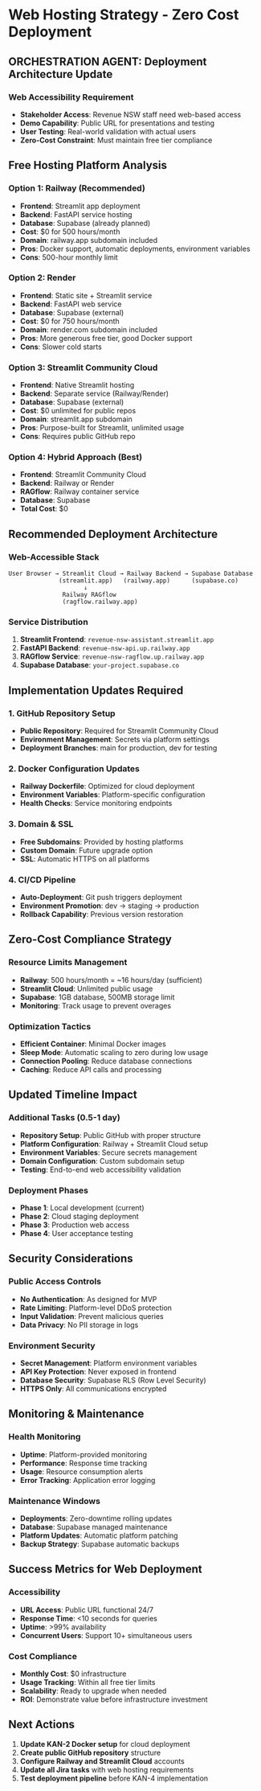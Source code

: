 # Web Hosting Strategy - Zero Cost Deployment

## **ORCHESTRATION AGENT: Deployment Architecture Update**

### **Web Accessibility Requirement**
- **Stakeholder Access**: Revenue NSW staff need web-based access
- **Demo Capability**: Public URL for presentations and testing
- **User Testing**: Real-world validation with actual users
- **Zero-Cost Constraint**: Must maintain free tier compliance

## **Free Hosting Platform Analysis**

### **Option 1: Railway (Recommended)**
- **Frontend**: Streamlit app deployment
- **Backend**: FastAPI service hosting
- **Database**: Supabase (already planned)
- **Cost**: $0 for 500 hours/month
- **Domain**: railway.app subdomain included
- **Pros**: Docker support, automatic deployments, environment variables
- **Cons**: 500-hour monthly limit

### **Option 2: Render**
- **Frontend**: Static site + Streamlit service
- **Backend**: FastAPI web service
- **Database**: Supabase (external)
- **Cost**: $0 for 750 hours/month
- **Domain**: render.com subdomain included
- **Pros**: More generous free tier, good Docker support
- **Cons**: Slower cold starts

### **Option 3: Streamlit Community Cloud**
- **Frontend**: Native Streamlit hosting
- **Backend**: Separate service (Railway/Render)
- **Database**: Supabase (external)
- **Cost**: $0 unlimited for public repos
- **Domain**: streamlit.app subdomain
- **Pros**: Purpose-built for Streamlit, unlimited usage
- **Cons**: Requires public GitHub repo

### **Option 4: Hybrid Approach (Best)**
- **Frontend**: Streamlit Community Cloud
- **Backend**: Railway or Render
- **RAGflow**: Railway container service
- **Database**: Supabase
- **Total Cost**: $0

## **Recommended Deployment Architecture**

### **Web-Accessible Stack**
```
User Browser → Streamlit Cloud → Railway Backend → Supabase Database
              (streamlit.app)   (railway.app)      (supabase.co)
                     ↓
               Railway RAGflow
               (ragflow.railway.app)
```

### **Service Distribution**
1. **Streamlit Frontend**: `revenue-nsw-assistant.streamlit.app`
2. **FastAPI Backend**: `revenue-nsw-api.up.railway.app`
3. **RAGflow Service**: `revenue-nsw-ragflow.up.railway.app`
4. **Supabase Database**: `your-project.supabase.co`

## **Implementation Updates Required**

### **1. GitHub Repository Setup**
- **Public Repository**: Required for Streamlit Community Cloud
- **Environment Management**: Secrets via platform settings
- **Deployment Branches**: main for production, dev for testing

### **2. Docker Configuration Updates**
- **Railway Dockerfile**: Optimized for cloud deployment
- **Environment Variables**: Platform-specific configuration
- **Health Checks**: Service monitoring endpoints

### **3. Domain & SSL**
- **Free Subdomains**: Provided by hosting platforms
- **Custom Domain**: Future upgrade option
- **SSL**: Automatic HTTPS on all platforms

### **4. CI/CD Pipeline**
- **Auto-Deployment**: Git push triggers deployment
- **Environment Promotion**: dev → staging → production
- **Rollback Capability**: Previous version restoration

## **Zero-Cost Compliance Strategy**

### **Resource Limits Management**
- **Railway**: 500 hours/month = ~16 hours/day (sufficient)
- **Streamlit Cloud**: Unlimited public usage
- **Supabase**: 1GB database, 500MB storage limit
- **Monitoring**: Track usage to prevent overages

### **Optimization Tactics**
- **Efficient Container**: Minimal Docker images
- **Sleep Mode**: Automatic scaling to zero during low usage
- **Connection Pooling**: Reduce database connections
- **Caching**: Reduce API calls and processing

## **Updated Timeline Impact**

### **Additional Tasks (0.5-1 day)**
- **Repository Setup**: Public GitHub with proper structure
- **Platform Configuration**: Railway + Streamlit Cloud setup
- **Environment Variables**: Secure secrets management
- **Domain Configuration**: Custom subdomain setup
- **Testing**: End-to-end web accessibility validation

### **Deployment Phases**
- **Phase 1**: Local development (current)
- **Phase 2**: Cloud staging deployment
- **Phase 3**: Production web access
- **Phase 4**: User acceptance testing

## **Security Considerations**

### **Public Access Controls**
- **No Authentication**: As designed for MVP
- **Rate Limiting**: Platform-level DDoS protection
- **Input Validation**: Prevent malicious queries
- **Data Privacy**: No PII storage in logs

### **Environment Security**
- **Secret Management**: Platform environment variables
- **API Key Protection**: Never exposed in frontend
- **Database Security**: Supabase RLS (Row Level Security)
- **HTTPS Only**: All communications encrypted

## **Monitoring & Maintenance**

### **Health Monitoring**
- **Uptime**: Platform-provided monitoring
- **Performance**: Response time tracking
- **Usage**: Resource consumption alerts
- **Error Tracking**: Application error logging

### **Maintenance Windows**
- **Deployments**: Zero-downtime rolling updates
- **Database**: Supabase managed maintenance
- **Platform Updates**: Automatic platform patching
- **Backup Strategy**: Supabase automatic backups

## **Success Metrics for Web Deployment**

### **Accessibility**
- **URL Access**: Public URL functional 24/7
- **Response Time**: <10 seconds for queries
- **Uptime**: >99% availability
- **Concurrent Users**: Support 10+ simultaneous users

### **Cost Compliance**
- **Monthly Cost**: $0 infrastructure
- **Usage Tracking**: Within all free tier limits
- **Scalability**: Ready to upgrade when needed
- **ROI**: Demonstrate value before infrastructure investment

## **Next Actions**
1. **Update KAN-2 Docker setup** for cloud deployment
2. **Create public GitHub repository** structure
3. **Configure Railway and Streamlit Cloud** accounts
4. **Update all Jira tasks** with web hosting requirements
5. **Test deployment pipeline** before KAN-4 implementation